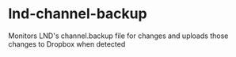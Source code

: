 # lnd-channel-backup
Monitors LND's channel.backup file for changes and uploads those changes to Dropbox when detected
